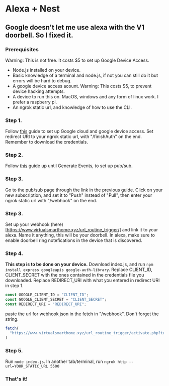 # Alexa + Nest
## Google doesn't let me use alexa with the V1 doorbell. So I fixed it.
### Prerequisites
Warning: This is not free. It costs $5 to set up Google Device Access.
- Node.js installed on your device.
- Basic knowledge of a terminal and node.js, if not you can still do it but errors will be hard to debug.
- A google device access acount. Warning: This costs $5, to prevent device hacking attempts.
- A device to run this on. MacOS, windows and any form of linux work. I prefer a raspberry pi.
- An ngrok static url, and knowledge of how to use the CLI.

### Step 1.
Follow [this](https://developers.google.com/nest/device-access/get-started) guide to set up Google cloud and google device access. Set redirect URI to your ngrok static url, with "/finishAuth" on the end. Remember to download the credentials.

### Step 2.
Follow [this](https://developers.google.com/nest/device-access/subscribe-to-events) guide up until Generate Events, to set up pub/sub.

### Step 3.
Go to the pub/sub page through the link in the previous guide. Click on your new subscription, and set it to "Push" instead of "Pull", then enter your ngrok static url with "/webhook" on the end.

### Step 3.
Set up your webhook (here)[https://www.virtualsmarthome.xyz/url_routine_trigger/] and link it to your alexa. Name it anything, this will be your doorbell. In alexa, make sure to enable doorbell ring notefications in the device that is discovered.

### Step 4.
**This step is to be done on your device.**
Download index.js, and run `npm install express googleapis google-auth-library`.
Replace CLIENT_ID, CLIENT_SECRET with the ones contained in the credentials file you downloaded. Replace REDIRECT_URI with what you entered in redirect URI in step 1.
```javascript
const GOOGLE_CLIENT_ID = "CLIENT_ID";
const GOOGLE_CLIENT_SECRET = "CLIENT_SECRET";
const REDIRECT_URI = "REDIRECT_URI";
```
paste the url for webhook json in the fetch in "/webhook". Don't forget the string.
```javascript
fetch(
  "https://www.virtualsmarthome.xyz/url_routine_trigger/activate.php?trigger=c92d7dc8-00c9-428a-9758-b5c64fae6d6f&token=432b669a-fdd0-4b12-8f26-bfd05e708210&response=json"
)
```

### Step 5.
Run `node index.js`.
In another tab/terminal, run `ngrok http --url=YOUR_STATIC_URL 5500`

### That's it!
